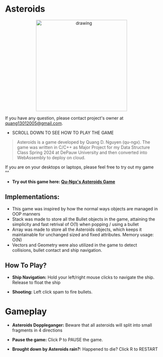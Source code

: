 # Asteroids

<p align="center">
  <img src="https://github.com/user-attachments/assets/56d0fe30-8482-41de-9044-67df5ff3f997" alt="drawing" width="300" height="300"/>
</p>

If you have any question, please contact project's owner at quang13012005@gmail.com.

- SCROLL DOWN TO SEE HOW TO PLAY THE GAME

> Asteroids is a game developed by Quang D. Nguyen (qu-ngx). The game was written in C/C++ as Major Project for my Data Structure Class Spring 2024 at DePauw University and then converted into WebAssembly to deploy on cloud.

If you are on your desktops or laptops, please feel free to try out my game ^^

- **Try out this game here: [Qu-Ngx's Asteroids Game](https://bit.ly/asteroids-qungx)**

## Implementations:
- This game was inspired by how the normal ways objects are managed in OOP manners
- Stack was made to store all the Bullet objects in the game, attaining the simplicity and fast retrival of O(1) when popping / using a bullet
- Array was made to store all the Asteroids objects, which keeps it maintainable for unchanged sized and fixed attributes. Memory usage: O(N)
- Vectors and Geometry were also utilized in the game to detect collisions, bullet contact and ship navigation. 


## How To Play?

- **Ship Navigation:** Hold your left/right mouse clicks to navigate the ship. Release to float the ship

- **Shooting:** Left click spam to fire bullets.

# Gameplay
- **Asteroids Doppleganger:** Beware that all asteroids will split into small fragments in 4 directions

- **Pause the game:** Click P to PAUSE the game.

- **Brought down by Asteroids rain?:** Happened to die? Click R to RESTART
